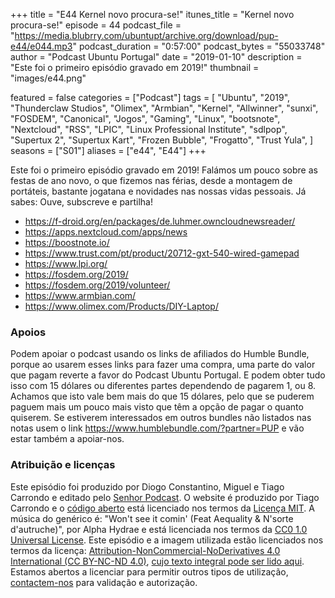 +++
title = "E44 Kernel novo procura-se!"
itunes_title = "Kernel novo procura-se!"
episode = 44
podcast_file = "https://media.blubrry.com/ubuntupt/archive.org/download/pup-e44/e044.mp3"
podcast_duration = "0:57:00"
podcast_bytes = "55033748"
author = "Podcast Ubuntu Portugal"
date = "2019-01-10"
description = "Este foi o primeiro episódio gravado em 2019!"
thumbnail = "images/e44.png"

featured = false
categories = ["Podcast"]
tags = [
  "Ubuntu",
  "2019",
  "Thunderclaw Studios",
  "Olimex",
  "Armbian",
  "Kernel",
  "Allwinner",
  "sunxi",
  "FOSDEM",
  "Canonical",
  "Jogos",
  "Gaming",
  "Linux",
  "bootsnote",
  "Nextcloud",
  "RSS",
  "LPIC",
  "Linux Professional Institute",
  "sdlpop",
  "Supertux 2",
  "Supertux Kart",
  "Frozen Bubble",
  "Frogatto",
  "Trust Yula",
]
seasons = ["S01"]
aliases = ["e44", "E44"]
+++

Este foi o primeiro episódio gravado em 2019!
Falámos um pouco sobre as festas de ano novo, o que fizemos nas férias, desde a montagem de portáteis, bastante jogatana e novidades nas nossas vidas pessoais.
Já sabes: Ouve, subscreve e partilha!

* https://f-droid.org/en/packages/de.luhmer.owncloudnewsreader/
* https://apps.nextcloud.com/apps/news
* https://boostnote.io/
* https://www.trust.com/pt/product/20712-gxt-540-wired-gamepad
* https://www.lpi.org/
* https://fosdem.org/2019/
* https://fosdem.org/2019/volunteer/
* https://www.armbian.com/
* https://www.olimex.com/Products/DIY-Laptop/


### Apoios
Podem apoiar o podcast usando os links de afiliados do Humble Bundle, porque ao usarem esses links para fazer uma compra, uma parte do valor que pagam reverte a favor do Podcast Ubuntu Portugal.
E podem obter tudo isso com 15 dólares ou diferentes partes dependendo de pagarem 1, ou 8.
Achamos que isto vale bem mais do que 15 dólares, pelo que se puderem paguem mais um pouco mais visto que têm a opção de pagar o quanto quiserem.
Se estiverem interessados em outros bundles não listados nas notas usem o link https://www.humblebundle.com/?partner=PUP e vão estar também a apoiar-nos.

### Atribuição e licenças
Este episódio foi produzido por Diogo Constantino, Miguel e Tiago Carrondo e editado pelo [Senhor Podcast](https://senhorpodcast.pt/).
O website é produzido por Tiago Carrondo e o [código aberto](https://gitlab.com/podcastubuntuportugal/website) está licenciado nos termos da [Licença MIT](https://gitlab.com/podcastubuntuportugal/website/main/LICENSE).
A música do genérico é: "Won't see it comin' (Feat Aequality & N'sorte d'autruche)", por Alpha Hydrae e está licenciada nos termos da [CC0 1.0 Universal License](https://creativecommons.org/publicdomain/zero/1.0/).
Este episódio e a imagem utilizada estão licenciados nos termos da licença: [Attribution-NonCommercial-NoDerivatives 4.0 International (CC BY-NC-ND 4.0)](https://creativecommons.org/licenses/by-nc-nd/4.0/), [cujo texto integral pode ser lido aqui](https://creativecommons.org/licenses/by-nc-nd/4.0/legalcode). Estamos abertos a licenciar para permitir outros tipos de utilização, [contactem-nos](https://podcastubuntuportugal.org/contactos) para validação e autorização.

